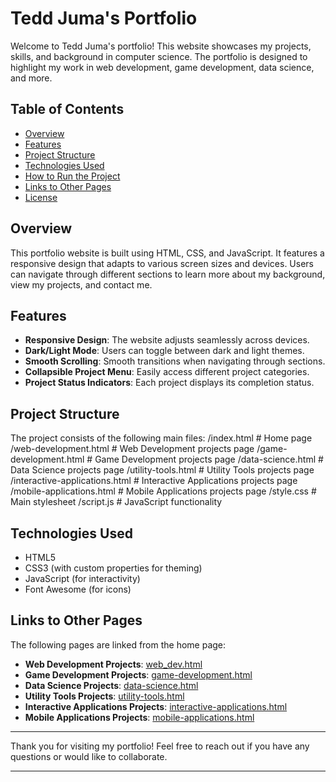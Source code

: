 # Tedd Juma's Portfolio

Welcome to Tedd Juma's portfolio! This website showcases my projects, skills, and background in computer science. The portfolio is designed to highlight my work in web development, game development, data science, and more.

## Table of Contents

- [Overview](#overview)
- [Features](#features)
- [Project Structure](#project-structure)
- [Technologies Used](#technologies-used)
- [How to Run the Project](#how-to-run-the-project)
- [Links to Other Pages](#links-to-other-pages)
- [License](#license)

## Overview

This portfolio website is built using HTML, CSS, and JavaScript. It features a responsive design that adapts to various screen sizes and devices. Users can navigate through different sections to learn more about my background, view my projects, and contact me.

## Features

- **Responsive Design**: The website adjusts seamlessly across devices.
- **Dark/Light Mode**: Users can toggle between dark and light themes.
- **Smooth Scrolling**: Smooth transitions when navigating through sections.
- **Collapsible Project Menu**: Easily access different project categories.
- **Project Status Indicators**: Each project displays its completion status.

## Project Structure

The project consists of the following main files:
/index.html # Home page
/web-development.html # Web Development projects page
/game-development.html # Game Development projects page
/data-science.html # Data Science projects page
/utility-tools.html # Utility Tools projects page
/interactive-applications.html # Interactive Applications projects page
/mobile-applications.html # Mobile Applications projects page
/style.css # Main stylesheet
/script.js # JavaScript functionality


## Technologies Used

- HTML5
- CSS3 (with custom properties for theming)
- JavaScript (for interactivity)
- Font Awesome (for icons)

## Links to Other Pages

The following pages are linked from the home page:

- **Web Development Projects**: [web_dev.html](web-dev.html)
- **Game Development Projects**: [game-development.html](game-development.html)
- **Data Science Projects**: [data-science.html](data-science.html)
- **Utility Tools Projects**: [utility-tools.html](utility-tools.html)
- **Interactive Applications Projects**: [interactive-applications.html](interactive-applications.html)
- **Mobile Applications Projects**: [mobile-applications.html](mobile-applications.html)

---

Thank you for visiting my portfolio! Feel free to reach out if you have any questions or would like to collaborate.

---
